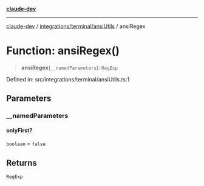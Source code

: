 [**claude-dev**](../../../../README.md)

***

[claude-dev](../../../../README.md) / [integrations/terminal/ansiUtils](../README.md) / ansiRegex

# Function: ansiRegex()

> **ansiRegex**(`__namedParameters`): `RegExp`

Defined in: src/integrations/terminal/ansiUtils.ts:1

## Parameters

### \_\_namedParameters

#### onlyFirst?

`boolean` = `false`

## Returns

`RegExp`
